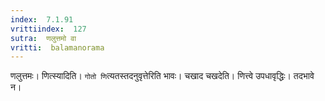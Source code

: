 ```yaml
---
index:  7.1.91
vrittiindex:  127
sutra:  णलुत्तमो वा
vritti:  balamanorama 
---
```


णलुत्तमः। णित्स्यादिति। `गोतो णि`त्यतस्तदनुवृत्तेरिति भावः। चखाद चखदेति। णित्त्वे उपधावृद्धिः। तदभावे न। 

